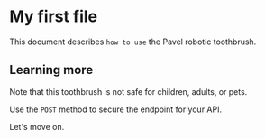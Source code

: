 # My first file

This document describes `how to use` the Pavel robotic toothbrush.

## Learning more

Note that this toothbrush is not safe for children, adults, or pets.  

Use the `POST` method to secure the endpoint for your API.

Let's move on.
